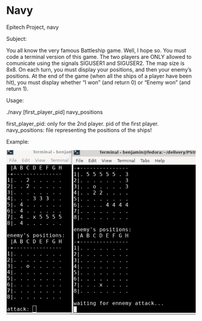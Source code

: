 # Navy
Epitech Project, navy

Subject:

You all know the very famous Battleship game. Well, I hope
so.
You must code a terminal version of this game.
The two players are ONLY allowed to comunicate using the
signals SIGUSER1 and SIGUSER2.
The map size is 8x8. On each turn, you must display your
positions, and then your enemy’s positions.
At the end of the game (when all the ships of a player have
been hit), you must display whether “I won” (and return 0) or
“Enemy won” (and return 1).

Usage:

./navy [first_player_pid] navy_positions

first_player_pid:     only for the 2nd player. pid of the first player.
navy_positions:       file representing the positions of the ships!

Example:


![alt text](https://raw.githubusercontent.com/benjamin-bourez/navy/master/example.png)
